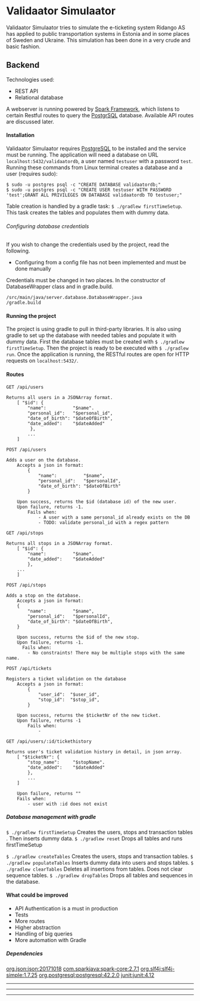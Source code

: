 # Validaator Simulaator

Validaator Simulaator tries to simulate the e-ticketing system Ridango AS has applied to public transportation systems in Estonia and in some places of Sweden and Ukraine. This simulation has been done in a very crude and basic fashion.

## Backend

Technologies used:
  - REST API
  - Relational database

A webserver is running powered by [Spark Framework](http://sparkjava.com/), which listens to certain Restful routes to query the [PostgrSQL](https://www.postgresql.org/) database. Available API routes are discussed later.

#### Installation

Validaator Simulaator requires [PostgreSQL](https://www.postgresql.org/download/) to be installed and the service must be running.
The application will need a database on URL ```localhost:5432/validaatordb```, a user named ```testuser``` with a password ```test```.
Running these commands from Linux terminal creates a database and a user (requires sudo):
```
$ sudo -u postgres psql -c "CREATE DATABASE validaatordb;"
$ sudo -u postgres psql -c "CREATE USER testuser WITH PASSWORD 'test';GRANT ALL PRIVILEGES ON DATABASE validaatordb TO testuser;"
```
Table creation is handled by a gradle task: ```$ ./gradlew firstTimeSetup```. This task creates the tables and populates them with dummy data.
###### Configuring database credentials
If you wish to change the credentials used by the project, read the following.
* Configuring from a config file has not been implemented and must be done manually

Credentials must be changed in two places.
In the constructor of DatabaseWrapper class and in gradle.build.
```
/src/main/java/server.database.DatabaseWrapper.java
/gradle.build
```
#### Running the project
The project is using gradle to pull in third-party libraries. It is also using gradle to set up the database with needed tables and populate it with dummy data.
First the database tables must be created with ```$ ./gradlew firstTimeSetup```.
Then the project is ready to be executed with ```$ ./gradlew run```.
Once the application is running, the RESTful routes are open for HTTP requests on ```localhost:5432/```.

#### Routes
```GET /api/users```

    Returns all users in a JSONArray format.
        [ "$id": {
            "name":          "$name".
            "personal_id":   "$personal_id",
            "date_of_birth": "$dateOfBirth",
            "date_added":    "$dateAdded"
             },
            ...
        ]
```POST /api/users```

    Adds a user on the database.
        Accepts a json in format:
            {
                "name":          "$name",
                "personal_id":   "$personalId",
                "date_of_birth": "$dateOfBirth"
            }

        Upon success, returns the $id (database id) of the new user.
        Upon failure, returns -1.
            Fails when:
                - A user with a same personal_id already exists on the DB
                - TODO: validate personal_id with a regex pattern
```GET /api/stops```

    Returns all stops in a JSONArray format.
        [ "$id": {
            "name":          "$name".
            "date_added":    "$dateAdded"
            },
        ...
        ]
```POST /api/stops```

    Adds a stop on the database.
        Accepts a json in format:
        {
            "name":          "$name",
            "personal_id":   "$personalId",
            "date_of_birth": "$dateOfBirth",
        }

        Upon success, returns the $id of the new stop.
        Upon failure, returns -1.
          Fails when:
            - No constraints! There may be multiple stops with the same name.

```POST /api/tickets```

    Registers a ticket validation on the database
        Accepts a json in format:
            {
                "user_id":  "$user_id",
                "stop_id":  "$stop_id",
            }

        Upon success, returns the $ticketNr of the new ticket.
        Upon failure, returns -1
            Fails when:
                -
```GET /api/users/:id/tickethistory```

    Returns user's ticket validation history in detail, in json array.
        [ "$ticketNr": {
            "stop_name":     "$stopName".
            "date_added":    "$dateAdded"
            },
            ...
        ]

        Upon failure, returns ""
        Fails when:
            - user with :id does not exist

##### Database management with gradle
```$ ./gradlew firstTimeSetup```
Creates the users, stops and transaction tables . Then inserts dummy data.
```$ ./gradlew reset```
Drops all tables and runs firstTimeSetup

```$ ./gradlew createTables```
Creates the users, stops and transaction tables.
```$ ./gradlew populateTables```
Inserts dummy data into users and stops tables.
```$ ./gradlew clearTables```
Deletes all insertions from tables. Does not clear sequence tables.
```$ ./gradlew dropTables```
Drops all tables and sequences in the database.


#### What could be improved

 - API Authentication is a must in production
 - Tests
 - More routes
 - Higher abstraction
 - Handling of big queries
 - More automation with Gradle

##### Dependencies
[org.json:json:20171018](https://mvnrepository.com/artifact/org.json/json/20171018)
[com.sparkjava:spark-core:2.7.1](https://mvnrepository.com/artifact/com.sparkjava/spark-core/2.3)
[org.slf4j:slf4j-simple:1.7.25](https://mvnrepository.com/artifact/org.slf4j/slf4j-simple)
[org.postgresql:postgresql:42.2.0](https://mvnrepository.com/artifact/org.postgresql/postgresql/42.2.0)
[junit:junit:4.12](https://mvnrepository.com/artifact/junit/junit/4.12)

----------------------------------------
----------------------------------------
----------------------------------------
